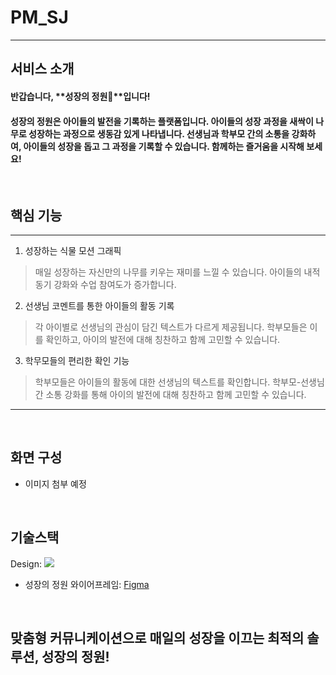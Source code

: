 # PM_SJ
---
## 서비스 소개

#### 반갑습니다, **성장의 정원🌱**입니다! 

#### 성장의 정원은 아이들의 발전을 기록하는 플랫폼입니다. 아이들의 성장 과정을 새싹이 나무로 성장하는 과정으로 생동감 있게 나타냅니다. 선생님과 학부모 간의 소통을 강화하여, 아이들의 성장을 돕고 그 과정을 기록할 수 있습니다. 함께하는 즐거움을 시작해 보세요!


<br>
 
## 핵심 기능
---
1. 성장하는 식물 모션 그래픽
   
> 매일 성장하는 자신만의 나무를 키우는 재미를 느낄 수 있습니다. 아이들의 내적 동기 강화와 수업 참여도가 증가합니다. 

2. 선생님 코멘트를 통한 아이들의 활동 기록
   
> 각 아이별로 선생님의 관심이 담긴 텍스트가 다르게 제공됩니다. 학부모들은 이를 확인하고, 아이의 발전에 대해 칭찬하고 함께 고민할 수 있습니다.

3. 학무모들의 편리한 확인 기능
   
> 학부모들은 아이들의 활동에 대한 선생님의 텍스트를 확인합니다. 학부모-선생님 간 소통 강화를 통해 아이의 발전에 대해 칭찬하고 함께 고민할 수 있습니다.
---


<br>

## 화면 구성 

- 이미지 첨부 예정


<br>

## 기술스택 

<span>Design: </span>
<span><img src="https://img.shields.io/badge/figma-A5CD39?style=for-the-badge&logo=figma&logoColor=white"></span>

- 성장의 정원 와이어프레임: [Figma](https://www.figma.com/design/LVb9E1k6FzCv9tSjrDI7QH/%EB%A9%8B%EC%9F%81%EC%9D%B4%EC%82%AC%EC%9E%90-%EC%8A%A4%ED%84%B0%EB%94%94?node-id=0-1&t=LVc0l8GnCgATbfE1-0)

<br>

## 맞춤형 커뮤니케이션으로 매일의 성장을 이끄는 최적의 솔루션, 성장의 정원!
